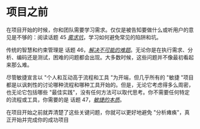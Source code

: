 # 项目之前
<!-- 2020.04.23 -->

在项目开始的时候，你和团队需要学习需求。仅仅是被告知要做什么或听用户的意见是不够的：阅读话题 45 [_需求坑_](./需求坑.md)，学习如何避免常见的陷阱和坑。

传统的智慧和约束管理是 话题 46，[_解决不可能的难题_](./解决不可能的难题.md)。无论你是在执行需求、分析、编码还是测试，困难的问题都会出现。大多数时候，这些问题并不像最初看起来那么难。

尽管敏捷宣言以 "个人和互动高于流程和工具 "为开端，但几乎所有的 "敏捷 "项目都是以讽刺性的讨论哪种流程和哪种工具开始的。但是，无论它考虑得多么周密，也无论它包括哪些 "最佳实践"，没有任何方法可以取代思考。你不需要任何特定的流程或工具，你需要的是 话题 47，[_敏捷的本质_](./敏捷的本质.md)。

在项目开始之前就弄清楚了这些关键问题，你就可以更好地避免 "分析瘫痪"，真正开始并完成你的成功项目
